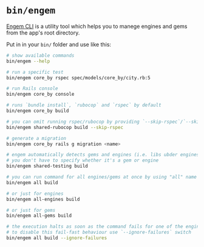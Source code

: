 # `bin/engem`

[Engem CLI](./engem) is a utility tool which helps you to manege engines and gems from the app's root directory.

Put in in your `bin/` folder and use like this:

```sh
# show available commands
bin/engem --help

# run a specific test
bin/engem core_by rspec spec/models/core_by/city.rb:5

# run Rails console
bin/engem core_by console

# runs `bundle install`, `rubocop` and `rspec` by default
bin/engem core_by build

# you can omit running rspec/rubocop by providing `--skip-rspec`/`--skip-rubocop` option:
bin/engem shared-rubocop build --skip-rspec

# generate a migration
bin/engem core_by rails g migration <name>

# engem automatically detects gems and engines (i.e. libs ubder engines/ and gems/ directories)
# you don't have to specify whether it's a gem or engine
bin/engem shared-testing build

# you can run command for all engines/gems at once by using "all" name
bin/engem all build

# or just for engines
bin/engem all-engines build

# or just for gems
bin/engem all-gems build

# the execution halts as soon as the command fails for one of the engines/gems;
# to disable this fail-fast behaviour use `--ignore-failures` switch
bin/engem all build --ignore-failures
```
